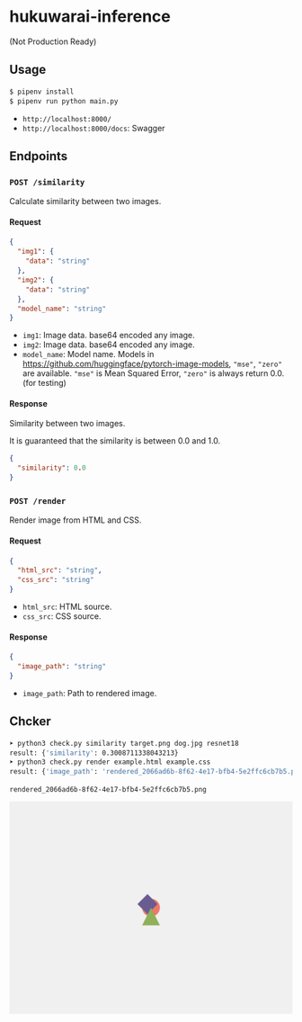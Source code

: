 # hukuwarai-inference

(Not Production Ready)

## Usage

```bash
$ pipenv install
$ pipenv run python main.py
```

- `http://localhost:8000/`
- `http://localhost:8000/docs`: Swagger 

## Endpoints


### `POST /similarity`

Calculate similarity between two images.

#### Request

```json
{
  "img1": {
    "data": "string"
  },
  "img2": {
    "data": "string"
  },
  "model_name": "string"
}
```

- `img1`: Image data. base64 encoded any image.
- `img2`: Image data. base64 encoded any image.
- `model_name`: Model name. Models in https://github.com/huggingface/pytorch-image-models, `"mse"`, `"zero"` are available. `"mse"` is Mean Squared Error, `"zero"` is always return 0.0. (for testing)

#### Response

Similarity between two images.

It is guaranteed that the similarity is between 0.0 and 1.0.


```json
{
  "similarity": 0.0
}
```


### `POST /render`

Render image from HTML and CSS.

#### Request

```json
{
  "html_src": "string",
  "css_src": "string"
}
```

- `html_src`: HTML source.
- `css_src`: CSS source.


#### Response



```json
{
  "image_path": "string"
}
```

- `image_path`: Path to rendered image.


## Chcker

```bash
➤ python3 check.py similarity target.png dog.jpg resnet18
result: {'similarity': 0.3008711338043213}
➤ python3 check.py render example.html example.css
result: {'image_path': 'rendered_2066ad6b-8f62-4e17-bfb4-5e2ffc6cb7b5.png'}
```

`rendered_2066ad6b-8f62-4e17-bfb4-5e2ffc6cb7b5.png`

![rendered_2066ad6b-8f62-4e17-bfb4-5e2ffc6cb7b5.png](rendered_2066ad6b-8f62-4e17-bfb4-5e2ffc6cb7b5.png)